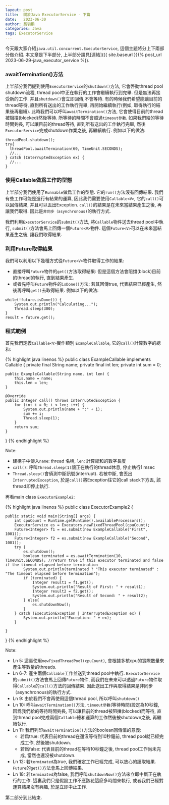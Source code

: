 ```yaml
---
layout: post
title:  關於Java ExecutorService - 下篇
date:   2023-06-30
author: 聶羽鵬
categories: Java
tags: ExecutorService
---
```


今天跟大家介紹`java.util.concurrent.ExecutorService`,  這個主題將分上下兩部分做介紹. 本文章是下半部分, 上半部分請見[連結]({{ site.baseurl }}{% post_url 2023-06-29-java_executor_service %}).

### awaitTermination()方法

上半部分我們提到使用`ExecutorService`的`shutdown()`方法, 它會啓動thread pool shutdown流程, thread pool中正在執行的工作會繼續執行到完畢. 但是無法再接受新的工作. 并且`shutdown()`會立即回傳,不會等待. 有的時候我們希望能讓目前的thread等待, 直到所有送出的工作執行完畢, 再開始繼續執行(例如, 取得執行的結果後再繼續). 此時我們可以呼叫`awaitTermination()`方法, 它會使得目前的thread被阻擋(blocked)然後等待. 所等待的時間不會超過`timeout參數`. 如果我們給的等待時間夠長, 可以讓目前的thread等待, 直到所有送出的工作執行完畢, 然後`ExecutorService`完成shutdown作業之後, 再繼續執行. 例如以下的做法:

```
threadPool.shutdown();
try{
  threadPool.awaitTermination(60, TimeUnit.SECONDS);
  //...
} catch (InterruptedException ex) {
  //...
}
```

### 使用Callable<V>做爲工作的型態

上半部分我們使用了`Runnable`做爲工作的型態. 它的`run()`方法沒有回傳結果. 我們有些工作可能是進行有結果的運算, 因此我們需要使用`Callable<V>`, 它的`call()`可以回傳結果, 并且可以丟出Exception. `call()`的結果是在未來當結果產生之後, 再讓我們取得. 因此是`非同步（asynchronous)`的執行方式. 

我們利用`ExecutorService`的`submit()`方法, 將`Callable`物件送去thread pool中執行,  `submit()`方法會馬上回傳一個`Future<V>`物件. 這個`Future<V>`可以在未來當結果產生之後, 讓我們取得結果. 

### 利用Future<V>取得結果

我們可以利用以下幾種方式從`Future<V>`物件取得工作的結果:
- 直接呼叫`Future`物件的`get()`方法取得結果: 但是這個方法會阻擋(block)目前的thread的執行, 直到結果產生. 
- 或者先呼叫`Future`物件的`isDone()`方法: 若其回傳true, 代表結果已經產生, 然後再呼叫`get()`去取得結果. 例如以下的做法:

```
while(!future.isDone()) {
    System.out.println("Calculating...");
    Thread.sleep(300);
}
result = future.get();
```


### 程式範例

首先我們定義`Callable<V>`實作類別 `ExampleCallable`, 它的`call()`計算數字的總和:

{% highlight java linenos %}
public class ExampleCallable implements Callable<Integer> {
    private final String name;
    private final int len;
    private int sum = 0;

    public ExampleCallable(String name, int len) {
        this.name = name;
        this.len = len;
    }

    @Override
    public Integer call() throws InterruptedException {
        for (int i = 0; i < len; i++) {
            System.out.println(name + ":" + i);
            sum += i;
            Thread.sleep(1);
        }
        return sum;
    }
}
{% endhighlight %}

Note:
- 建構子中傳入`name`: thread 名稱, `len`: 計算總和的數字長度
- `call()`: 呼叫`Thread.sleep(1)`讓正在執行的thread休息, 停止執行1 msec
- `Thread.sleep()`會偵測中斷訊號(interrupt). 若被中斷, 會丟出`InterruptedException`, 於是`call()`將Exception往它的call stack下方丟, 該thread即停止執行.

再看main class `ExecutorExample2`:

{% highlight java linenos %}
public class ExecutorExample2 {

    public static void main(String[] args) {
        int cpuCount = Runtime.getRuntime().availableProcessors();
        ExecutorService es = Executors.newFixedThreadPool(cpuCount);
        Future<Integer> f1 = es.submit(new ExampleCallable("First", 1001));
        Future<Integer> f2 = es.submit(new ExampleCallable("Second", 1001));
        try {
            es.shutdown();
            boolean terminated = es.awaitTermination(10, TimeUnit.SECONDS); //return true if this executor terminated and false if the timeout elapsed before termination
            System.out.println(terminated ? "This executor terminated" : "The timeout elapsed before termination");
            if (terminated) {
                Integer result1 = f1.get();
                System.out.println("Result of First: " + result1);
                Integer result2 = f2.get();
                System.out.println("Result of Second: " + result2);
            } else{
                es.shutdownNow();
            }
        } catch (ExecutionException | InterruptedException ex) {
            System.out.println("Exception: " + ex);
        }

    }
}
{% endhighlight %}

Note:
- Ln 5: 這裏使用`newFixedThreadPool(cpuCount)`, 會根據多核cpu的實際數量來產生等數量的threads. 
- Ln 6-7: 產生兩個`Callable`工作並送到thread pool中執行. `ExecutorService`的`submit()`方法會馬上回傳`Future`物件, 而我們在未來可以透過`Future`物件取得`Callable`的`call()`方法的回傳結果. 因此送出工作與取得結果是非同步（asynchronous)的執行方式. 
- Ln 9: 由於我們不會再使用這個thread pool, 所以呼叫`shutdown()`
- Ln 10: 呼叫`awaitTermination()`方法, `timeout參數`(等待時間)設定為10秒鐘, 因爲我們給的等待時間夠長, 可以讓目前的thread被阻擋(blocked)而等待, 直到thread pool完成兩個`Callable`總和運算的工作然後被shutdown之後, 再繼續執行. 
- Ln 11: 我們列印`awaitTermination()`方法的boolean回傳值的意義:
  - 若爲true: 代表目前的thread在還沒等待到10秒鐘前, thread pool就已經完成工作, 然後被shutdown. 
  - 若爲false: 代表目前的thread在等待10秒鐘之後, thread pool工作尚未完成, 當然也還沒被shutdown. 
- Ln 12: 若`terminated`為true, 我們確定工作已經完成, 可以放心的讀取結果. `Future`的`get()`方法會馬上回傳結果. 
- Ln 18: 若`terminated`為false, 我們呼叫`shutdownNow()`方法來立即中斷正在執行的工作. 這裏我們只是假設工作不應該花這麽多時間來執行, 或者我們已經對運算結果沒有興趣, 於是立即中止工作. 
 
第二部分到此結束.
